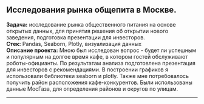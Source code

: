 ## **Исследования рынка общепита в Москве.**

**Задача:** исследование рынка общественного питания на основе открытых данных, для принятия решения об открытии нового заведения, подготовка презентации для инвесторов.\
**Стек:** Pandas, Seaborn, Plotly, визуализация данных \
**Описание проекта:** Мною был исследован вопрос - будет ли успешным и популярным на долгое время кафе, в
котором гостей обслуживают роботы-официанты. По результатам анализа подготовлена
презентация для инвесторов с рекомендациями. В построении графиков я использовали
библиотеки seaborn и plotly. Также мне потребовалось получить район расположения
кафе-конкурентов. Были использованы данные МосГаза, для определения районов и округов по улицам.
___
